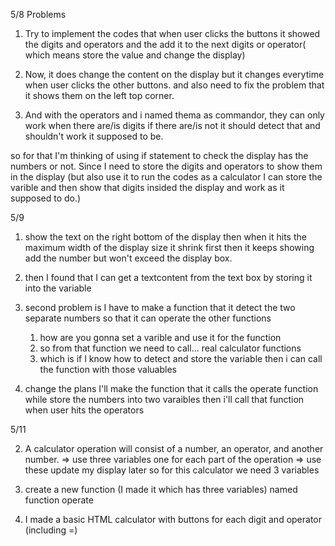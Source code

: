 5/8 Problems
1) Try to implement the codes that when user clicks the buttons it showed the digits and operators and the add it to the next digits or operator( which means store the value and change the display)

2) Now, it does change the content on the display but it changes everytime when user clicks the other buttons. and also need to fix the problem that it shows them on the left top corner. 

3) And with the operators and i named thema as commandor, they can only work when there are/is digits if there are/is not it should detect that and shouldn't work it supposed to be. 

so for that I'm thinking of using if statement to check the display has the numbers or not. Since I need to store the digits and operators to show them in the display (but also use it to run the codes as a calculator I can store the varible and then show that digits insided the display and work as it supposed to do.)

5/9 

1) show the text on the right bottom of the display then when it hits the maximum width of the display size it shrink first then it keeps showing add the number but won't exceed the display box.

2) then I found that I can get a textcontent from the text box by storing it into the variable

3) second problem is I have to make a function that it detect the two separate numbers so that it can operate the other functions
   1) how are you gonna set a varible and use it for the function 
   2) so from that function we need to call... real calculator functions 
   3) which is if I know how to detect and store the variable then i can call the function with those valuables


3) change the plans I'll make the function that it calls the operate function while store the numbers into two varaibles then i'll call that function when user hits the operators

5/11 

2. A calculator operation will consist of a number, an operator, and another number. => use three variables one for each part of the operation => use these update my display later
so for this calculator we need 3 variables

3. create a new function (I made it which has three variables)
   named function operate

4. I made a basic HTML calculator with buttons for each digit and operator (including =)

